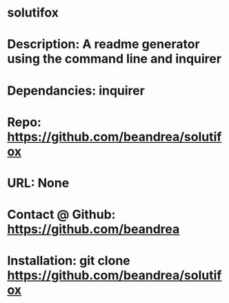 # solutifox
# Description: A readme generator using the command line and inquirer
# Dependancies: inquirer
# Repo: https://github.com/beandrea/solutifox
# URL: None
# Contact @ Github: https://github.com/beandrea
# Installation: git clone https://github.com/beandrea/solutifox
